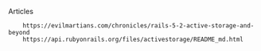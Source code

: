 Articles


        https://evilmartians.com/chronicles/rails-5-2-active-storage-and-beyond
        https://api.rubyonrails.org/files/activestorage/README_md.html
